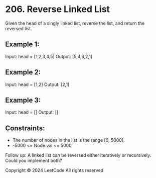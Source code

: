 # 206. Reverse Linked List
Given the head of a singly linked list, reverse the list, and return the reversed list.

## Example 1:
Input: head = [1,2,3,4,5]
Output: [5,4,3,2,1]

## Example 2:
Input: head = [1,2]
Output: [2,1]

## Example 3:
Input: head = []
Output: []
 
## Constraints:
- The number of nodes in the list is the range [0, 5000].
- -5000 <= Node.val <= 5000

Follow up: A linked list can be reversed either iteratively or recursively. Could you implement both?

Copyright ©️ 2024 LeetCode All rights reserved
